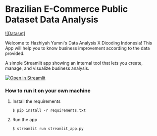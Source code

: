 # Brazilian E-Commerce Public Dataset Data Analysis

[![Dataset]](<(https://www.kaggle.com/datasets/olistbr/brazilian-ecommerce)>)

Welcome to Hazhiyah Yumni's Data Analysis X Dicoding Indonesia! This App will help you to know business improvement according to the data provided.

A simple Streamlit app showing an internal tool that lets you create, manage, and visualize business analysis.

[![Open in Streamlit](https://static.streamlit.io/badges/streamlit_badge_black_white.svg)](https://support-tickets-template.streamlit.app/)

### How to run it on your own machine

1. Install the requirements

   ```
   $ pip install -r requirements.txt
   ```

2. Run the app

   ```
   $ streamlit run streamlit_app.py
   ```
